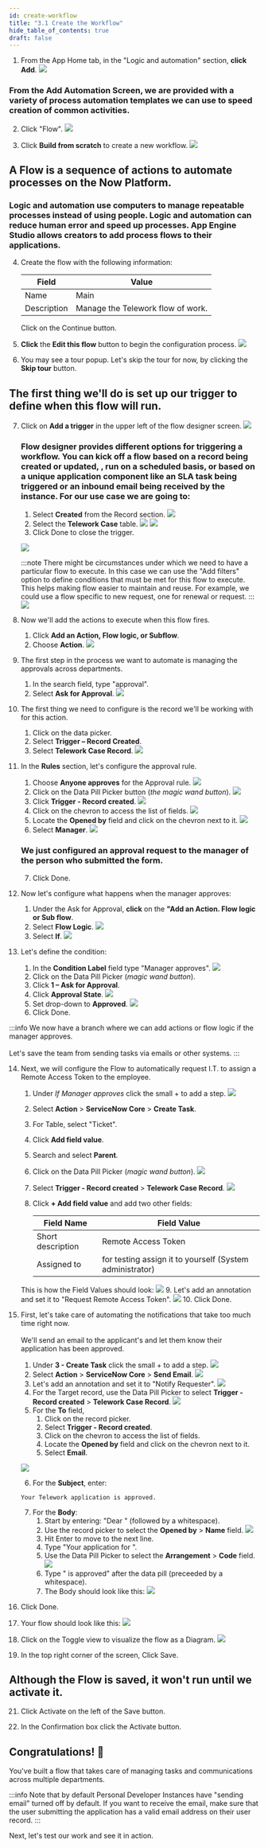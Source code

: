 ```yaml
---
id: create-workflow
title: "3.1 Create the Workflow"
hide_table_of_contents: true
draft: false
---
```


1. From the App Home tab, in the "Logic and automation" section, **click Add**.
![](../images/2023-10-04-14-59-29.png)

### From the Add Automation Screen, we are provided with a variety of process automation templates we can use to speed creation of common activities.


2. Click "Flow".
![](../images/2023-10-04-15-01-41.png)


3. Click **Build from scratch** to create a new workflow.
![](images/automation_Click_Build_From_Scratch.png)

## A Flow is a sequence of actions to automate processes on the Now Platform.

### Logic and automation use computers to manage repeatable processes instead of using people. Logic and automation can reduce human error and speed up processes. App Engine Studio allows creators to add process flows to their applications.

4. Create the flow with the following information:

    |Field | Value |
    |-|-|
    |Name | Main |
    |Description | Manage the Telework flow of work.

    Click on the <span className="button-purple">Continue</span> button.


5. **Click** the **Edit this flow** button to begin the configuration process.
![](../images/2023-10-04-15-22-17.png)


6. You may see a tour popup. Let's skip the tour for now, by clicking the **Skip tour** button.

## The first thing we'll do is set up our trigger to define when this flow will run.

7. Click on **Add a trigger** in the upper left of the flow designer screen.
    ![](images/automation_click_Add_a_Trigger.png)
    ### Flow designer provides different options for triggering a workflow. You can kick off a flow based on a record being created or updated, , run on a scheduled basis, or based on a unique application component like an SLA task being triggered or an inbound email being received by the instance. For our use case we are going to:
    1. Select **Created** from the Record section.
    ![](../images/2023-10-04-15-24-10.png)
    2. Select the **Telework Case** table.
    ![](../images/2023-10-04-15-24-53.png)
    ![](../images/2023-10-04-15-25-15.png)
    3. Click <span className="button-purple">Done</span> to close the trigger.

    ![](images/automation_configure_Trigger.png)

    :::note
    There might be circumstances under which we need to have a particular flow to execute.
    In this case we can use the "Add filters" option to define conditions that must be met for this flow to execute. This helps making flow easier to maintain and reuse.
    For example, we could use a flow specific to new request, one for renewal or request.
    :::
    ![](images/automation_Example_Trigger.png)


8. Now we'll add the actions to execute when this flow fires.
    1. Click **Add an Action, Flow logic, or Subflow**.
    2. Choose **Action**.
    ![](images/automation_Add_Action.png)


9. The first step in the process we want to automate is managing the approvals across departments.
    1. In the search field, type "approval".
    2. Select **Ask for Approval**.
    ![](images/automation_Select_Ask_for_Approval.png)


10. The first thing we need to configure is the record we'll be working with for this action.
    1. Click on the data picker.
    2. Select **Trigger – Record Created**.
    3. Select **Telework Case Record**.
    ![](images/automation_Ask_for_Approval.png)


11. In the **Rules** section, let's configure the approval rule.
    1. Choose **Anyone approves** for the Approval rule.
    ![](images/Choose_Anyone_Approves.png)
    2. Click on the Data Pill Picker button (_the magic wand button_).
    ![](../images/2023-10-04-15-27-39.png)
    3. Click **Trigger - Record created**.
    ![](images/Click_Trigger_Record_Created.png)
    4. Click on the chevron to access the list of fields.
    ![](images/Click_on_the_chevron_to_access_the_list_of_fields.png)
    5. Locate the **Opened by** field and click on the chevron next to it.
    ![](images/Click_on_chevron_of_Opened_by_field.png)
    6. Select **Manager**.
    ![](images/approval_Select_Manager.png)
    ### We just configured an approval request to the manager of the person who submitted the form.
    7. Click <span className="button-purple">Done</span>.


12. Now let's configure what happens when the manager approves:
    1. Under the Ask for Approval, **click** on the **"Add an Action. Flow logic or Sub flow**.
    2. Select **Flow Logic**.
    ![](images/Click_Flow_Logic.png)
    3. Select **If**.
    ![](images/Select_If.png)


13. Let's define the condition:
    1. In the **Condition Label** field type "Manager approves".
    ![](images/Set_Condition_To_Manager_approves.png)
    2. Click on the Data Pill Picker (_magic wand button_).
    3. Click **1 – Ask for Approval**.
    4. Click **Approval State**.
    ![](images/Click_Approval_State.png)
    5. Set drop-down to **Approved**.
    ![](images/Set_dropdown_to_Approved.png)
    6. Click <span className="button-purple">Done</span>.

:::info
We now have a branch where we can add actions or flow logic if the manager approves.<br/><br/>
Let's save the team from sending tasks via emails or other systems.
:::


14. Next, we will configure the Flow to automatically request I.T. to assign a Remote Access Token to the employee.
    1. Under _If Manager approves_ click the small + to add a step.
    ![](images/Add_Step_Under_If_Manager_Approves.png)
    2. Select **Action** > **ServiceNow Core** > **Create Task**.
    3. For Table, select "Ticket".
    4. Click **Add field value**.
    5. Search and select **Parent**.
    6. Click on the Data Pill Picker (_magic wand button_).
    ![](images/Click_Data_Pill_Picker_for_Parent.png)
    7. Select **Trigger - Record created** > **Telework Case Record**.
    ![](images/Select_Trigger_Record.png)
    8. Click **+ Add field value** and add two other fields:

        |Field Name              | Field Value
        |------------------------| --------------
        |Short description   | Remote Access Token |
        |Assigned to         | for testing assign it to yourself (System administrator) |

    This is how the Field Values should look:
    ![](images/how_the_Field_Values_Look_After.png)
    9. Let's add an annotation and set it to "Request Remote Access Token".
    ![](images/Add_an_annotation_AFTER.png)
    10. Click <span className="button-purple">Done</span>.


15. First, let's take care of automating the notifications that take too much time right now. <br/><br/>We'll send an email to the applicant's and let them know their application has been approved.
    1. Under **3 - Create Task** click the small + to add a step.
    ![](images/add_setp_under_if_2.png)
    2. Select **Action** > **ServiceNow Core** > **Send Email**.
    ![](images/Send_email_step.png)
    3. Let's add an annotation and set it to "Notify Requester".
    ![](images/Add_Annotation_Notify_Requester.png)
    4. For the Target record, use the Data Pill Picker to select  **Trigger - Record created** > **Telework Case Record**.
    ![](images/select_target_record.png)
    5. For the **To** field,
        1. Click on the record picker.
        2. Select **Trigger - Record created**.
        3. Click on the chevron to access the list of fields.
        4. Locate the **Opened by** field and click on the chevron next to it.
        5. Select **Email**.

    ![](images/Select_Opened_by_Email.png)

    6. For the **Subject**, enter:
    ```
    Your Telework application is approved.
    ```

    7. For the **Body**:
        1. Start by entering: "Dear " (followed by a whitespace).
        2. Use the record picker to select the **Opened by** > **Name** field.
        ![](images/Select_Opened_by_Name.png)
        3. Hit Enter to move to the next line.
        4. Type "Your application for ".
        5. Use the Data Pill Picker to select the **Arrangement** > **Code** field.
        ![](images/Select_the_Arrangement_Code.png)
        6. Type " is approved" after the data pill (preceeded by a whitespace).
        7. The Body should look like this:
        ![](images/email_body.png)


16. Click <span className="button-purple">Done</span>.


17. Your flow should look like this:
![](images/final_flow.png)


18. Click on the Toggle view to visualize the flow as a Diagram.
![](images/Toggle_Diagram_View.png)


20. In the top right corner of the screen, Click <span className="button-purple">Save</span>.

## Although the Flow is saved, it won't run until we activate it.


21. Click <span className="button-purple">Activate</span> on the left of the Save button.


22. In the Confirmation box click the <span className="button-purple">Activate</span> button.

## Congratulations! 🎉 

You've built a flow that takes care of managing tasks and communications across multiple departments.

:::info
Note that by default Personal Developer Instances have "sending email" turned off by default.
If you want to receive the email, make sure that the user submitting the application has a valid email address on their user record.
:::

Next, let's test our work and see it in action.